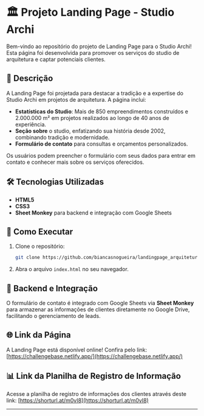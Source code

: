# 🏛️ Projeto Landing Page - Studio Archi

Bem-vindo ao repositório do projeto de Landing Page para o Studio Archi! Esta página foi desenvolvida para promover os serviços do studio de arquitetura e captar potenciais clientes.

## 📄 Descrição

A Landing Page foi projetada para destacar a tradição e a expertise do Studio Archi em projetos de arquitetura. A página inclui:

- **Estatísticas do Studio**: Mais de 850 empreendimentos construídos e 2.000.000 m² em projetos realizados ao longo de 40 anos de experiência.
- **Seção sobre** o studio, enfatizando sua história desde 2002, combinando tradição e modernidade.
- **Formulário de contato** para consultas e orçamentos personalizados.

Os usuários podem preencher o formulário com seus dados para entrar em contato e conhecer mais sobre os serviços oferecidos.

## 🛠 Tecnologias Utilizadas

- **HTML5**
- **CSS3**
- **Sheet Monkey** para backend e integração com Google Sheets

## 🚀 Como Executar

1. Clone o repositório:
    ```bash
    git clone https://github.com/biancasnogueira/landingpage_arquitetura.git
    ```
2. Abra o arquivo `index.html` no seu navegador.

## 🔗 Backend e Integração

O formulário de contato é integrado com Google Sheets via **Sheet Monkey** para armazenar as informações de clientes diretamente no Google Drive, facilitando o gerenciamento de leads.

## 🌐 Link da Página

A Landing Page está disponível online! Confira pelo link: [https://challengebase.netlify.app/](https://challengebase.netlify.app/)

## 📊 Link da Planilha de Registro de Informação

Acesse a planilha de registro de informações dos clientes através deste link: [https://shorturl.at/m0vI8](https://shorturl.at/m0vI8)

---

